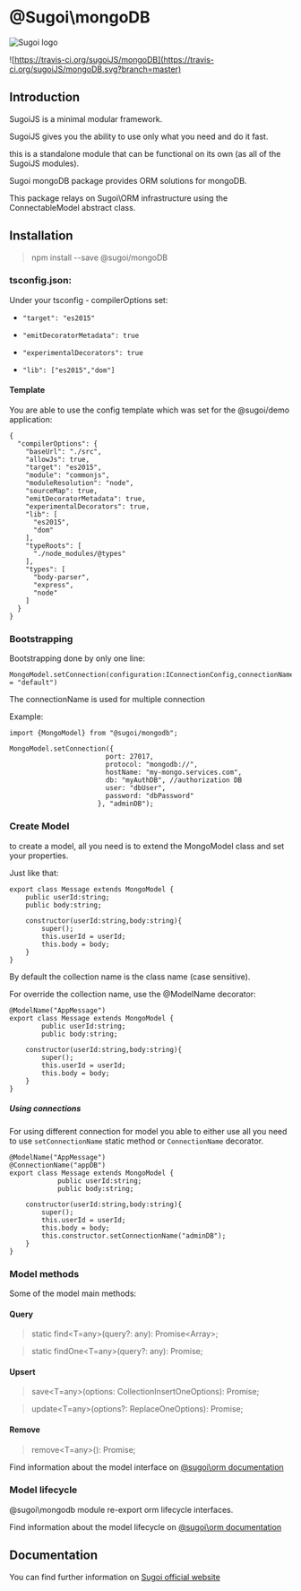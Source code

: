 # @Sugoi\mongoDB

![Sugoi logo](https://www.sugoijs.com/assets/logo_inverse.png)

![https://travis-ci.org/sugoiJS/mongoDB](https://travis-ci.org/sugoiJS/mongoDB.svg?branch=master)

## Introduction
SugoiJS is a minimal modular framework.

SugoiJS gives you the ability to use only what you need and do it fast.

this is a standalone module that can be functional on its own (as all of the SugoiJS modules).


Sugoi mongoDB package provides ORM solutions for mongoDB.

This package relays on Sugoi\ORM infrastructure using the ConnectableModel abstract class.

## Installation

> npm install --save @sugoi/mongoDB

### tsconfig.json:

Under your tsconfig - compilerOptions set:

- `"target": "es2015"`

- `"emitDecoratorMetadata": true`

- `"experimentalDecorators": true`

- `"lib": ["es2015","dom"]`


#### Template

You are able to use the config template which was set for the @sugoi/demo application:

    {
      "compilerOptions": {
        "baseUrl": "./src",
        "allowJs": true,
        "target": "es2015",
        "module": "commonjs",
        "moduleResolution": "node",
        "sourceMap": true,
        "emitDecoratorMetadata": true,
        "experimentalDecorators": true,
        "lib": [
          "es2015",
          "dom"
        ],
        "typeRoots": [
          "./node_modules/@types"
        ],
        "types": [
          "body-parser",
          "express",
          "node"
        ]
      }
    }

### Bootstrapping

Bootstrapping done by only one line:

    MongoModel.setConnection(configuration:IConnectionConfig,connectionName:string = "default")

The connectionName is used for multiple connection

Example:

    import {MongoModel} from "@sugoi/mongodb";

    MongoModel.setConnection({
                            port: 27017,
                            protocol: "mongodb://",
                            hostName: "my-mongo.services.com",
                            db: "myAuthDB", //authorization DB
                            user: "dbUser",
                            password: "dbPassword"
                          }, "adminDB");


### Create Model

to create a model, all you need is to extend the MongoModel class and set your properties.

Just like that:

    export class Message extends MongoModel {
        public userId:string;
        public body:string;

        constructor(userId:string,body:string){
            super();
            this.userId = userId;
            this.body = body;
        }
    }

By default the collection name is the class name (case sensitive).

For override the collection name, use the @ModelName decorator:

    @ModelName("AppMessage")
    export class Message extends MongoModel {
            public userId:string;
            public body:string;

        constructor(userId:string,body:string){
            super();
            this.userId = userId;
            this.body = body;
        }
    }

##### Using connections

For using different connection for model you able to either use all you need to use
`setConnectionName` static method or `ConnectionName` decorator.

    @ModelName("AppMessage")
    @ConnectionName("appDB")
    export class Message extends MongoModel {
                public userId:string;
                public body:string;

        constructor(userId:string,body:string){
            super();
            this.userId = userId;
            this.body = body;
            this.constructor.setConnectionName("adminDB");
        }
    }

### Model methods

Some of the model main methods:

#### Query

> static find<T=any>(query?: any): Promise<Array<T>>;

> static findOne<T=any>(query?: any): Promise<T>;

#### Upsert

> save<T=any>(options: CollectionInsertOneOptions): Promise<T>;

> update<T=any>(options?: ReplaceOneOptions): Promise<T>;

#### Remove

> remove<T=any>(): Promise<T>;

Find information about the model interface on [@sugoi\orm documentation](http://www.sugoijs.com/documentation/orm/index)


### Model lifecycle

@sugoi\mongodb module re-export orm lifecycle interfaces.

Find information about the model lifecycle on [@sugoi\orm documentation](http://www.sugoijs.com/documentation/orm/index)

## Documentation

You can find further information on [Sugoi official website](http://www.sugoijs.com)
